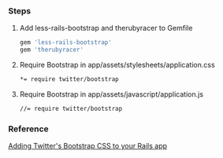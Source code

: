 ### Steps
1. Add less-rails-bootstrap and therubyracer to Gemfile
    ```ruby
    gem 'less-rails-bootstrap'
    gem 'therubyracer'
    ```

2. Require Bootstrap in app/assets/stylesheets/application.css
    ```bash
    *= require twitter/bootstrap
    ```

3. Require Bootstrap in app/assets/javascript/application.js
    ```bash
    //= require twitter/bootstrap
    ```

### Reference
[Adding Twitter's Bootstrap CSS to your Rails app](http://www.opinionatedprogrammer.com/2011/11/twitter-bootstrap-on-rails/)
